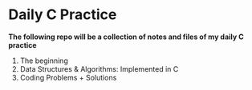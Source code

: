 # Daily C Practice

**The following repo will be a collection of notes and files of my daily C practice**

1. The beginning
2. Data Structures & Algorithms: Implemented in C
3. Coding Problems + Solutions
